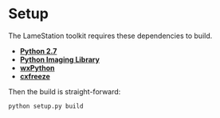 # Setup

The LameStation toolkit requires these dependencies to build.

 * [**Python 2.7**](https://www.python.org/)
 * [**Python Imaging Library**](http://www.pythonware.com/products/pil/)
 * [**wxPython**](http://www.wxpython.org/download.php)
 * [**cxfreeze**](http://cx-freeze.sourceforge.net/)

Then the build is straight-forward:

```
python setup.py build
```
